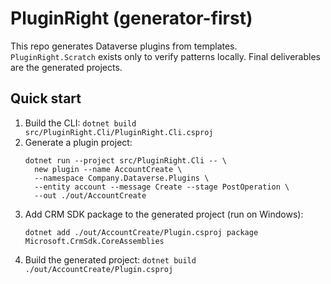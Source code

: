 # PluginRight (generator-first)

This repo generates Dataverse plugins from templates.\
`PluginRight.Scratch` exists only to verify patterns locally. Final deliverables are the generated projects.

## Quick start
1. Build the CLI: `dotnet build src/PluginRight.Cli/PluginRight.Cli.csproj`
2. Generate a plugin project:
   ```
   dotnet run --project src/PluginRight.Cli -- \
     new plugin --name AccountCreate \
     --namespace Company.Dataverse.Plugins \
     --entity account --message Create --stage PostOperation \
     --out ./out/AccountCreate
   ```
3. Add CRM SDK package to the generated project (run on Windows):
   ```
   dotnet add ./out/AccountCreate/Plugin.csproj package Microsoft.CrmSdk.CoreAssemblies
   ```
4. Build the generated project: `dotnet build ./out/AccountCreate/Plugin.csproj`
```